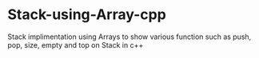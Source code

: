 # Stack-using-Array-cpp

Stack implimentation using Arrays to show various function such as push, pop, size, empty and top on Stack in c++
